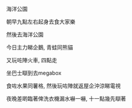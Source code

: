 海洋公園

朝早九點左右起身去食大家樂

然後去海洋公園

今日主力睇企鵝, 青蛙同熊貓

又玩咗陣火車, 四點走

坐巴士瞓到去megabox

食咗水果同薯格, 然後玩咗陣就返屋企沖涼睇電視

夜晚差啲臨著俾洗衣機漏水嚇一嚇, 十一點幾先瞓著
